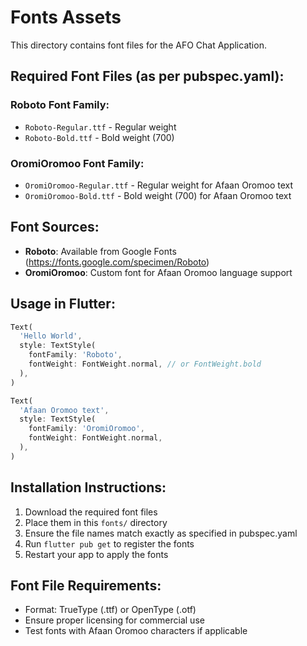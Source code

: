 # Fonts Assets

This directory contains font files for the AFO Chat Application.

## Required Font Files (as per pubspec.yaml):

### Roboto Font Family:
- `Roboto-Regular.ttf` - Regular weight
- `Roboto-Bold.ttf` - Bold weight (700)

### OromiOromoo Font Family:
- `OromiOromoo-Regular.ttf` - Regular weight for Afaan Oromoo text
- `OromiOromoo-Bold.ttf` - Bold weight (700) for Afaan Oromoo text

## Font Sources:
- **Roboto**: Available from Google Fonts (https://fonts.google.com/specimen/Roboto)
- **OromiOromoo**: Custom font for Afaan Oromoo language support

## Usage in Flutter:
```dart
Text(
  'Hello World',
  style: TextStyle(
    fontFamily: 'Roboto',
    fontWeight: FontWeight.normal, // or FontWeight.bold
  ),
)

Text(
  'Afaan Oromoo text',
  style: TextStyle(
    fontFamily: 'OromiOromoo',
    fontWeight: FontWeight.normal,
  ),
)
```

## Installation Instructions:
1. Download the required font files
2. Place them in this `fonts/` directory
3. Ensure the file names match exactly as specified in pubspec.yaml
4. Run `flutter pub get` to register the fonts
5. Restart your app to apply the fonts

## Font File Requirements:
- Format: TrueType (.ttf) or OpenType (.otf)
- Ensure proper licensing for commercial use
- Test fonts with Afaan Oromoo characters if applicable